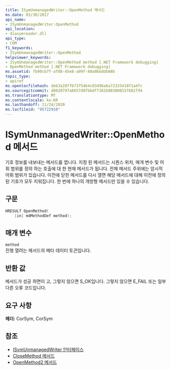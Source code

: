 ```yaml
---
title: ISymUnmanagedWriter::OpenMethod 메서드
ms.date: 03/30/2017
api_name:
- ISymUnmanagedWriter.OpenMethod
api_location:
- diasymreader.dll
api_type:
- COM
f1_keywords:
- ISymUnmanagedWriter::OpenMethod
helpviewer_keywords:
- ISymUnmanagedWriter::OpenMethod method [.NET Framework debugging]
- OpenMethod method [.NET Framework debugging]
ms.assetid: fb90cb7f-af88-45e8-a99f-80a0bbddb08b
topic_type:
- apiref
ms.openlocfilehash: deb3a28ffb73754b4c03496a6a72325418f1a4fc
ms.sourcegitcommit: d8020797a6657d0fbbdff362b80300815f682f94
ms.translationtype: MT
ms.contentlocale: ko-KR
ms.lasthandoff: 11/24/2020
ms.locfileid: "95722910"
---
```

# <a name="isymunmanagedwriteropenmethod-method"></a>ISymUnmanagedWriter::OpenMethod 메서드

기호 정보를 내보내는 메서드를 엽니다. 지정 된 메서드는 시퀀스 위치, 매개 변수 및 어휘 범위를 정의 하는 호출에 대 한 현재 메서드가 됩니다. 전체 메서드 주위에는 암시적 어휘 범위가 있습니다. 이전에 닫힌 메서드를 다시 열면 해당 메서드에 대해 이전에 정의 된 기호가 모두 지워집니다. 한 번에 하나의 개방형 메서드만 있을 수 있습니다.  
  
## <a name="syntax"></a>구문  
  
```cpp  
HRESULT OpenMethod(  
    [in] mdMethodDef method);  
```  
  
## <a name="parameters"></a>매개 변수  

 `method`  
 진행 열려는 메서드의 메타 데이터 토큰입니다.  
  
## <a name="return-value"></a>반환 값  

 메서드가 성공 하면이 고, 그렇지 않으면 S_OK입니다. 그렇지 않으면 E_FAIL 또는 일부 다른 오류 코드입니다.  
  
## <a name="requirements"></a>요구 사항  

 **헤더:** CorSym, CorSym  
  
## <a name="see-also"></a>참조

- [ISymUnmanagedWriter 인터페이스](isymunmanagedwriter-interface.md)
- [CloseMethod 메서드](isymunmanagedwriter-closemethod-method.md)
- [OpenMethod2 메서드](isymunmanagedwriter3-openmethod2-method.md)

